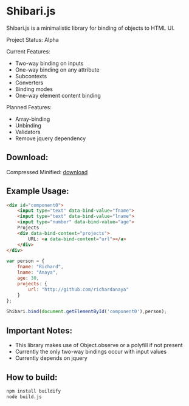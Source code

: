 Shibari.js
===

Shibari.js is a minimalistic library for binding of objects to HTML UI.

Project Status: Alpha

Current Features:
* Two-way binding on inputs
* One-way binding on any attribute
* Subcontexts
* Converters
* Binding modes
* One-way element content binding

Planned Features:
* Array-binding
* Unbinding
* Validators
* Remove jquery dependency

Download:
----

Compressed Minified: [download](https://raw.github.com/richardanaya/Shibari.js/master/shibari.min.js)

Example Usage:
----
```HTML
<div id="component0">
    <input type="text" data-bind-value="fname">
    <input type="text" data-bind-value="lname">
    <input type="number" data-bind-value="age">
    Projects
    <div data-bind-context="projects">
        URL: <a data-bind-content="url"></a>
    </div>
</div>
```

```Javascript
var person = {
    fname: "Richard",
    lname: "Anaya",
    age: 30,
    projects: {
        url: "http://github.com/richardanaya"
    }
};

Shibari.bind(document.getElementById('component0'),person);
```

Important Notes:
---
* This library makes use of Object.observe or a polyfill if not present
* Currently the only two-way bindings occur with input values
* Currently depends on jquery

How to build:
---

```BASH
npm install buildify
node build.js
```
